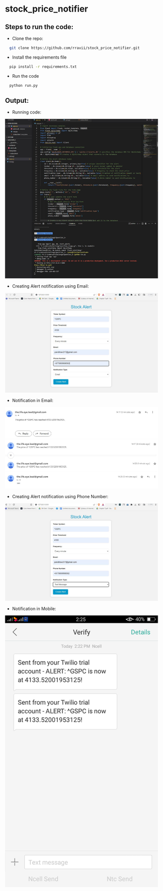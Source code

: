 # stock_price_notifier

## Steps to run the code:

- Clone the repo:
```bash
  git clone https://github.com/rravii/stock_price_notifier.git
```
- Install the requirements file
```bash
  pip install -r requirements.txt
```
- Run the code
```bash
  python run.py
```

## Output:
- Running code:

![Run](https://raw.githubusercontent.com/rravii/stock_price_notifier/master/images/1.JPG)

- Creating Alert notification using Email:

![Alert_Email](https://raw.githubusercontent.com/rravii/stock_price_notifier/master/images/2.JPG)

- Notification in Email:

![Email](https://raw.githubusercontent.com/rravii/stock_price_notifier/master/images/3.JPG)
![Email](https://raw.githubusercontent.com/rravii/stock_price_notifier/master/images/3.1.JPG)

- Creating Alert notification using Phone Number:

![Alert_Phone](https://raw.githubusercontent.com/rravii/stock_price_notifier/master/images/4.JPG)

- Notification in Mobile:

![Phone](https://raw.githubusercontent.com/rravii/stock_price_notifier/master/images/5.png)
